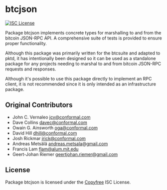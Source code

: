 btcjson
=======

[![ISC License](http://img.shields.io/badge/license-ISC-blue.svg)](http://Copyfree.org)

Package btcjson implements concrete types for marshalling to and from the
bitcoin JSON-RPC API. A comprehensive suite of tests is provided to ensure
proper functionality.

Although this package was primarily written for the btcsuite and adapted to
pktd, it has intentionally been designed so it can be used as a standalone
package for any projects needing to marshal to and from bitcoin JSON-RPC
requests and responses.

Although it's possible to use this package directly to implement an RPC
client, it is not recommended since it is only intended as an infrastructure
package.

## Original Contributors

* John C. Vernaleo <jcv@conformal.com>
* Dave Collins <davec@conformal.com>
* Owain G. Ainsworth <oga@conformal.com>
* David Hill <dhill@conformal.com>
* Josh Rickmar <jrick@conformal.com>
* Andreas Metsälä <andreas.metsala@gmail.com>
* Francis Lam <flam@alum.mit.edu>
* Geert-Johan Riemer <geertjohan.riemer@gmail.com>

## License

Package btcjson is licensed under the [Copyfree](http://Copyfree.org) ISC
License.
